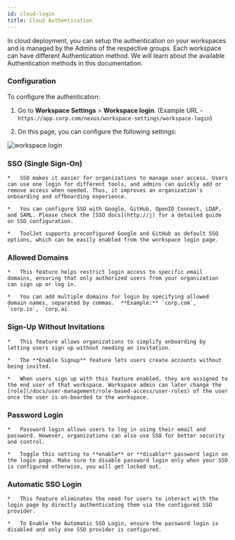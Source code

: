 ```yaml
---
id: cloud-login
title: Cloud Authentication
---
```


In cloud deployment, you can setup the authentication on your workspaces and is managed by the Admins of the respective groups. Each workspace can have different Authentication method. We will learn about the available Authentication methods in this documentation.


### Configuration

To configure the authentication:

1.  Go to **Workspace Settings** > **Workspace login**. (Example URL - `https://app.corp.com/nexus/workspace-settings/workspace-login`)
    
2.  On this page, you can configure the following settings:

<div style={{textAlign: 'center'}}>
    <img style={{ border:'0', marginBottom:'15px', borderRadius:'5px', boxShadow: '0px 1px 3px rgba(0, 0, 0, 0.2)' }} className="screenshot-full" src="/img/user-management/authentication/cloud/cloud-login.png" alt="workspace login" />
</div>
    
    

###   SSO (Single Sign-On)
    
    *   SSO makes it easier for organizations to manage user access. Users can use one login for different tools, and admins can quickly add or remove access when needed. Thus, it improves an organization's onboarding and offboarding experience.
        
    *   You can configure SSO with Google, GitHub, OpenID Connect, LDAP, and SAML. Please check the [SSO docs](http://j) for a detailed guide on SSO configuration.
        
    *   ToolJet supports preconfigured Google and GitHub as default SSO options, which can be easily enabled from the workspace login page.
        

### Allowed Domains
    
    *   This feature helps restrict login access to specific email domains, ensuring that only authorized users from your organization can sign up or log in.
        
    *   You can add multiple domains for login by specifying allowed domain names, separated by commas.  **Example:** `corp.com`, `corp.io`, `corp.ai`
        

### Sign-Up Without Invitations
    
    *   This feature allows organizations to simplify onboarding by letting users sign up without needing an invitation.
        
    *   The **Enable Signup** feature lets users create accounts without being invited.
        
    *   When users sign up with this feature enabled, they are assigned to the end user of that workspace. Workspace admin can later change the [role](/docs/user-management/role-based-access/user-roles) of the user once the user is on-boarded to the workspace.
        
### Password Login
    
    *   Password login allows users to log in using their email and password. However, organizations can also use SSO for better security and control.
        
    *   Toggle this setting to **enable** or **disable** password login on the login page. Make sure to disable password login only when your SSO is configured otherwise, you will get locked out.
        
### Automatic SSO Login
    
    *   This feature eliminates the need for users to interact with the login page by directly authenticating them via the configured SSO provider.
        
    *   To Enable the Automatic SSO Login, ensure the password login is disabled and only one SSO provider is configured.